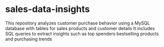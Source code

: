 # sales-data-insights
This repository analyzes customer purchase behavior using a MySQL database with tables for sales products and customer details It includes SQL queries to extract insights such as top spenders bestselling products and purchasing trends

